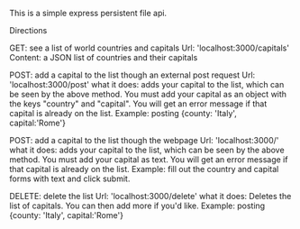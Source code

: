 This is a simple express persistent file api.

Directions



GET: see a list of world countries and capitals
    Url: 'localhost:3000/capitals'
    Content: a JSON list of countries and their capitals
    
POST: add a capital to the list though an external post request
    Url: 'localhost:3000/post'
    what it does: adds your capital to the list, which can be seen by the above method.  You must add your capital as an object with the keys "country" and "capital".  You will get an error message if that capital is already on the list.
Example: posting {county: 'Italy', capital:'Rome'}

POST: add a capital to the list though the webpage
    Url: 'localhost:3000/'
    what it does: adds your capital to the list, which can be seen by the above method.  You must add your capital as text.  You will get an error message if that capital is already on the list.
Example: fill out the country and capital forms with text and click submit.

DELETE: delete the list 
    Url: 'localhost:3000/delete'
    what it does: Deletes the list of capitals. You can then add more if you'd like.
Example: posting {county: 'Italy', capital:'Rome'}


